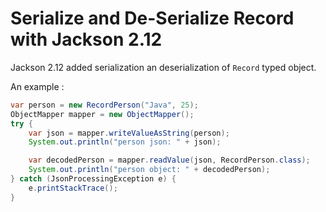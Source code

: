 # Serialize and De-Serialize  Record with Jackson 2.12

Jackson 2.12 added serialization an deserialization of `Record` typed object.

An example :

```java
var person = new RecordPerson("Java", 25);
ObjectMapper mapper = new ObjectMapper();
try {
    var json = mapper.writeValueAsString(person);
    System.out.println("person json: " + json);

    var decodedPerson = mapper.readValue(json, RecordPerson.class);
    System.out.println("person object: " + decodedPerson);
} catch (JsonProcessingException e) {
    e.printStackTrace();
}
```

